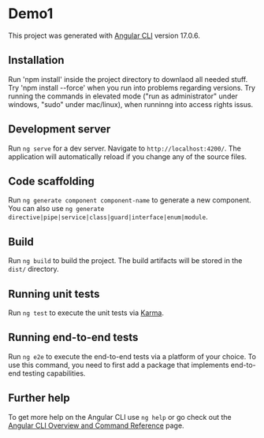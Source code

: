 # Demo1

This project was generated with [Angular CLI](https://github.com/angular/angular-cli) version 17.0.6.

## Installation

Run 'npm install' inside the project directory to downlaod all needed stuff.
Try 'npm install --force' when you run into problems regarding versions.
Try running the commands in elevated mode ("run as administrator" under windows, "sudo" under mac/linux),
when runninng into access rights issus.

## Development server

Run `ng serve` for a dev server. Navigate to `http://localhost:4200/`. The application will automatically reload if you change any of the source files.

## Code scaffolding

Run `ng generate component component-name` to generate a new component. You can also use `ng generate directive|pipe|service|class|guard|interface|enum|module`.

## Build

Run `ng build` to build the project. The build artifacts will be stored in the `dist/` directory.

## Running unit tests

Run `ng test` to execute the unit tests via [Karma](https://karma-runner.github.io).

## Running end-to-end tests

Run `ng e2e` to execute the end-to-end tests via a platform of your choice. To use this command, you need to first add a package that implements end-to-end testing capabilities.

## Further help

To get more help on the Angular CLI use `ng help` or go check out the [Angular CLI Overview and Command Reference](https://angular.io/cli) page.
